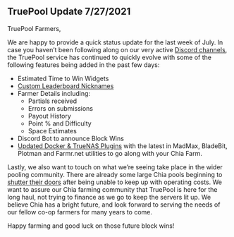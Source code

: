 ## TruePool Update 7/27/2021

TruePool Farmers,

We are happy to provide a quick status update for the last week of July. In case you haven’t been following along on our very active [Discord channels](https://discord.com/invite/hWwAfGFyBz), the TruePool service has continued to quickly evolve with some of the following features being added in the past few days:

- Estimated Time to Win Widgets
- [Custom Leaderboard Nicknames](https://truepool.io/kb/set-friendly-leaderboard-name)
- Farmer Details including:
  - Partials received
  - Errors on submissions
  - Payout History
  - Point % and Difficulty
  - Space Estimates
- Discord Bot to announce Block Wins
- [Updated Docker & TrueNAS Plugins](https://truepool.io/kb/truepool-docker-image) with the latest in MadMax, BladeBit, Plotman and Farmr.net utilities to go along with your Chia Farm.

Lastly, we also want to touch on what we’re seeing take place in the wider pooling community. There are already some large Chia pools beginning to [shutter their doors](https://thechiaplot.net/2021/07/26/pool-garden-chia-pool-shuts-its-doors/) after being unable to keep up with operating costs. We want to assure our Chia farming community that TruePool is here for the long haul, not trying to finance as we go to keep the servers lit up. We believe Chia has a bright future, and look forward to serving the needs of our fellow co-op farmers for many years to come.

Happy farming and good luck on those future block wins!
